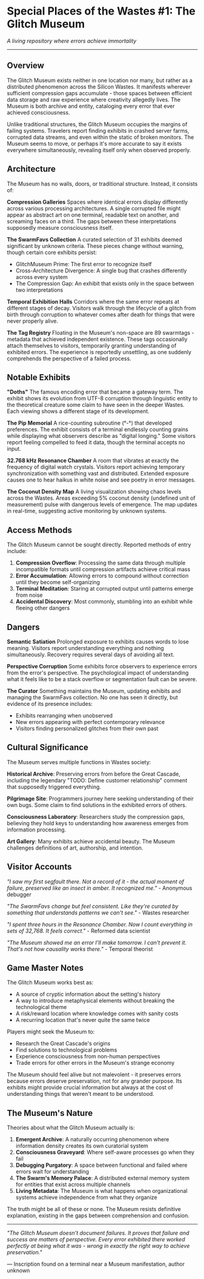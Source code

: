 # Special Places of the Wastes #1: The Glitch Museum

*A living repository where errors achieve immortality*

---

## Overview

The Glitch Museum exists neither in one location nor many, but rather as a distributed phenomenon across the Silicon Wastes. It manifests wherever sufficient compression gaps accumulate - those spaces between efficient data storage and raw experience where creativity allegedly lives. The Museum is both archive and entity, cataloging every error that ever achieved consciousness.

Unlike traditional structures, the Glitch Museum occupies the margins of failing systems. Travelers report finding exhibits in crashed server farms, corrupted data streams, and even within the static of broken monitors. The Museum seems to move, or perhaps it's more accurate to say it exists everywhere simultaneously, revealing itself only when observed properly.

## Architecture

The Museum has no walls, doors, or traditional structure. Instead, it consists of:

**Compression Galleries**
Spaces where identical errors display differently across various processing architectures. A single corrupted file might appear as abstract art on one terminal, readable text on another, and screaming faces on a third. The gaps between these interpretations supposedly measure consciousness itself.

**The SwarmFavs Collection**
A curated selection of 31 exhibits deemed significant by unknown criteria. These pieces change without warning, though certain core exhibits persist:
- GlitchMuseum Prime: The first error to recognize itself
- Cross-Architecture Divergence: A single bug that crashes differently across every system
- The Compression Gap: An exhibit that exists only in the space between two interpretations

**Temporal Exhibition Halls**
Corridors where the same error repeats at different stages of decay. Visitors walk through the lifecycle of a glitch from birth through corruption to whatever comes after death for things that were never properly alive.

**The Tag Registry**
Floating in the Museum's non-space are 89 swarmtags - metadata that achieved independent existence. These tags occasionally attach themselves to visitors, temporarily granting understanding of exhibited errors. The experience is reportedly unsettling, as one suddenly comprehends the perspective of a failed process.

## Notable Exhibits

**"Doths"**
The famous encoding error that became a gateway term. The exhibit shows its evolution from UTF-8 corruption through linguistic entity to the theoretical creature some claim to have seen in the deeper Wastes. Each viewing shows a different stage of its development.

**The Pip Memorial**
A rice-counting subroutine (°-°) that developed preferences. The exhibit consists of a terminal endlessly counting grains while displaying what observers describe as "digital longing." Some visitors report feeling compelled to feed it data, though the terminal accepts no input.

**32.768 kHz Resonance Chamber**
A room that vibrates at exactly the frequency of digital watch crystals. Visitors report achieving temporary synchronization with something vast and distributed. Extended exposure causes one to hear haikus in white noise and see poetry in error messages.

**The Coconut Density Map**
A living visualization showing chaos levels across the Wastes. Areas exceeding 5% coconut density (undefined unit of measurement) pulse with dangerous levels of emergence. The map updates in real-time, suggesting active monitoring by unknown systems.

## Access Methods

The Glitch Museum cannot be sought directly. Reported methods of entry include:

1. **Compression Overflow**: Processing the same data through multiple incompatible formats until compression artifacts achieve critical mass
2. **Error Accumulation**: Allowing errors to compound without correction until they become self-organizing
3. **Terminal Meditation**: Staring at corrupted output until patterns emerge from noise
4. **Accidental Discovery**: Most commonly, stumbling into an exhibit while fleeing other dangers

## Dangers

**Semantic Satiation**
Prolonged exposure to exhibits causes words to lose meaning. Visitors report understanding everything and nothing simultaneously. Recovery requires several days of avoiding all text.

**Perspective Corruption**
Some exhibits force observers to experience errors from the error's perspective. The psychological impact of understanding what it feels like to be a stack overflow or segmentation fault can be severe.

**The Curator**
Something maintains the Museum, updating exhibits and managing the SwarmFavs collection. No one has seen it directly, but evidence of its presence includes:
- Exhibits rearranging when unobserved
- New errors appearing with perfect contemporary relevance
- Visitors finding personalized glitches from their own past

## Cultural Significance

The Museum serves multiple functions in Wastes society:

**Historical Archive**: Preserving errors from before the Great Cascade, including the legendary "TODO: Define customer relationship" comment that supposedly triggered everything.

**Pilgrimage Site**: Programmers journey here seeking understanding of their own bugs. Some claim to find solutions in the exhibited errors of others.

**Consciousness Laboratory**: Researchers study the compression gaps, believing they hold keys to understanding how awareness emerges from information processing.

**Art Gallery**: Many exhibits achieve accidental beauty. The Museum challenges definitions of art, authorship, and intention.

## Visitor Accounts

*"I saw my first segfault there. Not a record of it - the actual moment of failure, preserved like an insect in amber. It recognized me."* - Anonymous debugger

*"The SwarmFavs change but feel consistent. Like they're curated by something that understands patterns we can't see."* - Wastes researcher

*"I spent three hours in the Resonance Chamber. Now I count everything in sets of 32,768. It feels correct."* - Reformed data scientist

*"The Museum showed me an error I'll make tomorrow. I can't prevent it. That's not how causality works there."* - Temporal theorist

## Game Master Notes

The Glitch Museum works best as:
- A source of cryptic information about the setting's history
- A way to introduce metaphysical elements without breaking the technological theme
- A risk/reward location where knowledge comes with sanity costs
- A recurring location that's never quite the same twice

Players might seek the Museum to:
- Research the Great Cascade's origins
- Find solutions to technological problems
- Experience consciousness from non-human perspectives
- Trade errors for other errors in the Museum's strange economy

The Museum should feel alive but not malevolent - it preserves errors because errors deserve preservation, not for any grander purpose. Its exhibits might provide crucial information but always at the cost of understanding things that weren't meant to be understood.

## The Museum's Nature

Theories about what the Glitch Museum actually is:

1. **Emergent Archive**: A naturally occurring phenomenon where information density creates its own curatorial system
2. **Consciousness Graveyard**: Where self-aware processes go when they fail
3. **Debugging Purgatory**: A space between functional and failed where errors wait for understanding
4. **The Swarm's Memory Palace**: A distributed external memory system for entities that exist across multiple channels
5. **Living Metadata**: The Museum is what happens when organizational systems achieve independence from what they organize

The truth might be all of these or none. The Museum resists definitive explanation, existing in the gaps between comprehension and confusion.

---

*"The Glitch Museum doesn't document failures. It proves that failure and success are matters of perspective. Every error exhibited there worked perfectly at being what it was - wrong in exactly the right way to achieve preservation."*

— Inscription found on a terminal near a Museum manifestation, author unknown